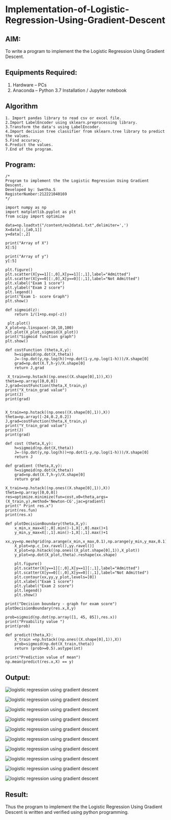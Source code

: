 # Implementation-of-Logistic-Regression-Using-Gradient-Descent

## AIM:
To write a program to implement the the Logistic Regression Using Gradient Descent.

## Equipments Required:
1. Hardware – PCs
2. Anaconda – Python 3.7 Installation / Jupyter notebook

## Algorithm
```
1. Import pandas library to read csv or excel file.
2.Import LabelEncoder using sklearn.preprocessing library.
3.Transform the data's using LabelEncoder.
4.Import decision tree classifier from sklearn.tree library to predict the values.
5.Find accuracy.
6.Predict the values.
7.End of the program.
 ```

## Program:
```
/*
Program to implement the the Logistic Regression Using Gradient Descent.
Developed by: Swetha.S
RegisterNumber:212221040169
*/
```
```
import numpy as np
import matplotlib.pyplot as plt
from scipy import optimize

data=np.loadtxt("/content/ex2data1.txt",delimiter=',')
X=data[:,[a0,1]]
y=data[:,2]

print("Array of X") 
X[:5]

print("Array of y") 
y[:5]

plt.figure()
plt.scatter(X[y==1][:,0],X[y==1][:,1],label="Admitted")
plt.scatter(X[y==0][:,0],X[y==0][:,1],label="Not Admitted")
plt.xlabel("Exam 1 score")
plt.ylabel("Exam 2 score")
plt.legend()
print("Exam 1- score Graph")
plt.show()

def sigmoid(z):
    return 1/(1+np.exp(-z))
    
 plt.plot()
X_plot=np.linspace(-10,10,100)
plt.plot(X_plot,sigmoid(X_plot))
print("Sigmoid function graph")
plt.show()

def costFunction (theta,X,y):
    h=sigmoid(np.dot(X,theta))
    J=-(np.dot(y,np.log(h))+np.dot(1-y,np.log(1-h)))/X.shape[0]
    grad=np.dot(X.T,h-y)/X.shape[0]
    return J,grad
    
 X_train=np.hstack((np.ones((X.shape[0],1)),X))
theta=np.array([0,0,0])
J,grad=costFunction(theta,X_train,y)
print("X_train_grad value")
print(J)
print(grad)


X_train=np.hstack((np.ones((X.shape[0],1)),X))
theta=np.array([-24,0.2,0.2])
J,grad=costFunction(theta,X_train,y)
print("Y_train_grad value")
print(J)
print(grad)

def cost (theta,X,y):
    h=sigmoid(np.dot(X,theta))
    J=-(np.dot(y,np.log(h))+np.dot(1-y,np.log(1-h)))/X.shape[0]
    return J

def gradient (theta,X,y):
    h=sigmoid(np.dot(X,theta))
    grad=np.dot(X.T,h-y)/X.shape[0]
    return grad
    
X_train=np.hstack((np.ones((X.shape[0],1)),X))
theta=np.array([0,0,0])
res=optimize.minimize(fun=cost,x0=theta,args=(X_train,y),method='Newton-CG',jac=gradient)
print(" Print res.x")
print(res.fun)
print(res.x)

def plotDecisionBoundary(theta,X,y):
    x_min,x_max=X[:,0].min()-1,X[:,0].max()+1
    y_min,y_max=X[:,1].min()-1,X[:,1].max()+1
    xx,yy=np.meshgrid(np.arange(x_min,x_max,0.1),np.arange(y_min,y_max,0.1))
    X_plot=np.c_[xx.ravel(),yy.ravel()]
    X_plot=np.hstack((np.ones((X_plot.shape[0],1)),X_plot))
    y_plot=np.dot(X_plot,theta).reshape(xx.shape)
    
    plt.figure()
    plt.scatter(X[y==1][:,0],X[y==1][:,1],label="Admitted")
    plt.scatter(X[y==0][:,0],X[y==0][:,1],label="Not Admitted")
    plt.contour(xx,yy,y_plot,levels=[0])
    plt.xlabel("Exam 1 score")
    plt.ylabel("Exam 2 score")
    plt.legend()
    plt.show()

print("Decision boundary - graph for exam score")
plotDecisionBoundary(res.x,X,y)

prob=sigmoid(np.dot(np.array([1, 45, 85]),res.x))
print("Proability value ")
print(prob)

def predict(theta,X):
    X_train =np.hstack((np.ones((X.shape[0],1)),X))
    prob=sigmoid(np.dot(X_train,theta))
    return (prob>=0.5).astype(int)

print("Prediction value of mean")
np.mean(predict(res.x,X) == y)

```

## Output:
![logistic regression using gradient descent](1.png)

![logistic regression using gradient descent](2.png)

![logistic regression using gradient descent](3.png)

![logistic regression using gradient descent](4.png)

![logistic regression using gradient descent](5.png)

![logistic regression using gradient descent](6.png)

![logistic regression using gradient descent](7.png)

![logistic regression using gradient descent](8.png)

![logistic regression using gradient descent](9.png)

![logistic regression using gradient descent](10.png)


## Result:
Thus the program to implement the the Logistic Regression Using Gradient Descent is written and verified using python programming.


